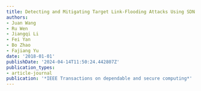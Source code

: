 ```yaml
---
title: Detecting and Mitigating Target Link-Flooding Attacks Using SDN
authors:
- Juan Wang
- Ru Wen
- Jiangqi Li
- Fei Yan
- Bo Zhao
- Fajiang Yu
date: '2018-01-01'
publishDate: '2024-04-14T11:50:24.442807Z'
publication_types:
- article-journal
publication: '*IEEE Transactions on dependable and secure computing*'
---
```

